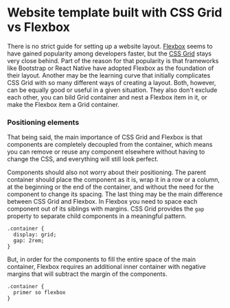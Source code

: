 # Website template built with CSS Grid vs Flexbox

There is no strict guide for setting up a website layout. [Flexbox](https://css-tricks.com/snippets/css/a-guide-to-flexbox/) seems to have gained popularity among developers faster, but the [CSS Grid](https://css-tricks.com/snippets/css/complete-guide-grid/) stays very close behind. Part of the reason for that popularity is that frameworks like Bootstrap or React Native have adopted Flexbox as the foundation of their layout. Another may be the learning curve that initially complicates CSS Grid with so many different ways of creating a layout. Both, however, can be equally good or useful in a given situation. They also don't exclude each other, you can bild Grid container and nest a Flexbox item in it, or make the Flexbox item a Grid container.

### Positioning elements

That being said, the main importance of CSS Grid and Flexbox is that components are completely decoupled from the container, which means you can remove or reuse any component elsewhere without having to change the CSS, and everything will still look perfect.

Components should also not worry about their positioning. The parent container should place the component as it is, wrap it in a row or a column, at the beginning or the end of the container, and without the need for the component to change its spacing. The last thing may be the main difference between CSS Grid and Flexbox. In Flexbox you need to space each component out of its siblings with margins. CSS Grid provides the `gap` property to separate child components in a meaningful pattern.

```
.container {
  display: grid;
  gap: 2rem;
}
```

But, in order for the components to fill the entire space of the main container, Flexbox requires an additional inner container with negative margins that will subtract the margin of the components.

```
.container {
  primer so flexbox
}
```
